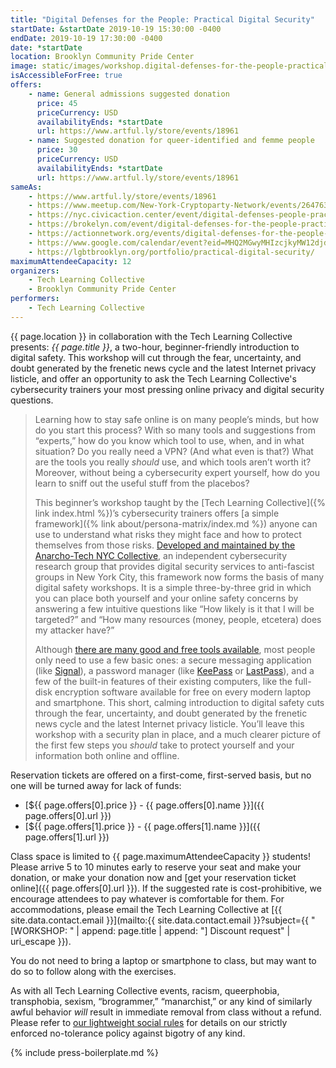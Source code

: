 ```yaml
---
title: "Digital Defenses for the People: Practical Digital Security"
startDate: &startDate 2019-10-19 15:30:00 -0400
endDate: 2019-10-19 17:30:00 -0400
date: *startDate
location: Brooklyn Community Pride Center
image: static/images/workshop.digital-defenses-for-the-people-practical-digital-security.rectangle.png
isAccessibleForFree: true
offers:
    - name: General admissions suggested donation
      price: 45
      priceCurrency: USD
      availabilityEnds: *startDate
      url: https://www.artful.ly/store/events/18961
    - name: Suggested donation for queer-identified and femme people
      price: 30
      priceCurrency: USD
      availabilityEnds: *startDate
      url: https://www.artful.ly/store/events/18961
sameAs:
    - https://www.artful.ly/store/events/18961
    - https://www.meetup.com/New-York-Cryptoparty-Network/events/264763065/
    - https://nyc.civicaction.center/event/digital-defenses-people-practical-digital-security
    - https://brokelyn.com/event/digital-defenses-for-the-people-practical-digital-security/
    - https://actionnetwork.org/events/digital-defenses-for-the-people-practical-digital-security
    - https://www.google.com/calendar/event?eid=MHQ2MGwyMHIzcjkyMW12djdkazl0a2xoZTUgbGdidGJyb29rbHluLm9yZ181cmthN3I3aGRxb3BnMjY1Nm45dG40b2lqY0Bn&ctz=America/New_York
    - https://lgbtbrooklyn.org/portfolio/practical-digital-security/
maximumAttendeeCapacity: 12
organizers:
    - Tech Learning Collective
    - Brooklyn Community Pride Center
performers:
    - Tech Learning Collective
---
```


{{ page.location }} in collaboration with the Tech Learning Collective presents: *{{ page.title }}*, a two-hour, beginner-friendly introduction to digital safety. This workshop will cut through the fear, uncertainty, and doubt generated by the frenetic news cycle and the latest Internet privacy listicle, and offer an opportunity to ask the Tech Learning Collective's cybersecurity trainers your most pressing online privacy and digital security questions.

> Learning how to stay safe online is on many people&rsquo;s minds, but how do you start this process? With so many tools and suggestions from &ldquo;experts,&rdquo; how do you know which tool to use, when, and in what situation? Do you really need a VPN? (And what even is that?) What are the tools you really *should* use, and which tools aren&rsquo;t worth it? Moreover, without being a cybersecurity expert yourself, how do you learn to sniff out the useful stuff from the placebos?
>
> This beginner&rsquo;s workshop taught by the [Tech Learning Collective]({% link index.html %})&rsquo;s cybersecurity trainers offers [a simple framework]({% link about/persona-matrix/index.md %}) anyone can use to understand what risks they might face and how to protect themselves from those risks. [Developed and maintained by the Anarcho-Tech NYC Collective](https://github.com/AnarchoTechNYC/meta/wiki/Persona-based-training-matrix), an independent cybersecurity research group that provides digital security services to anti-fascist groups in New York City, this framework now forms the basis of many digital safety workshops. It is a simple three-by-three grid in which you can place both yourself and your online safety concerns by answering a few intuitive questions like &ldquo;How likely is it that I will be targeted?&rdquo; and &ldquo;How many resources (money, people, etcetera) does my attacker have?&rdquo;
>
> Although [there are many good and free tools available](https://prism-break.org/en/), most people only need to use a few basic ones: a secure messaging application (like [Signal](https://signal.org/)), a password manager (like [KeePass](https://keepass.info/) or [LastPass](https://lastpass.com/)), and a few of the built-in features of their existing computers, like the full-disk encryption software available for free on every modern laptop and smartphone. This short, calming introduction to digital safety cuts through the fear, uncertainty, and doubt generated by the frenetic news cycle and the latest Internet privacy listicle. You&rsquo;ll leave this workshop with a security plan in place, and a much clearer picture of the first few steps you *should* take to protect yourself and your information both online and offline.

Reservation tickets are offered on a first-come, first-served basis, but no one will be turned away for lack of funds:

* [${{ page.offers[0].price }} - {{ page.offers[0].name }}]({{ page.offers[0].url }})
* [${{ page.offers[1].price }} - {{ page.offers[1].name }}]({{ page.offers[1].url }})

Class space is limited to {{ page.maximumAttendeeCapacity }} students! Please arrive 5 to 10 minutes early to reserve your seat and make your donation, or make your donation now and [get your reservation ticket online]({{ page.offers[0].url }}). If the suggested rate is cost-prohibitive, we encourage attendees to pay whatever is comfortable for them. For accommodations, please email the Tech Learning Collective at [{{ site.data.contact.email }}](mailto:{{ site.data.contact.email }}?subject={{ "[WORKSHOP: " | append: page.title | append: "] Discount request" | uri_escape }}).

You do not need to bring a laptop or smartphone to class, but may want to do so to follow along with the exercises.

As with all Tech Learning Collective events, racism, queerphobia, transphobia, sexism, “brogrammer,” “manarchist,” or any kind of similarly awful behavior *will* result in immediate removal from class without a refund. Please refer to [our lightweight social rules](https://github.com/AnarchoTechNYC/meta/wiki/Social-rules) for details on our strictly enforced no-tolerance policy against bigotry of any kind.

{% include press-boilerplate.md %}
